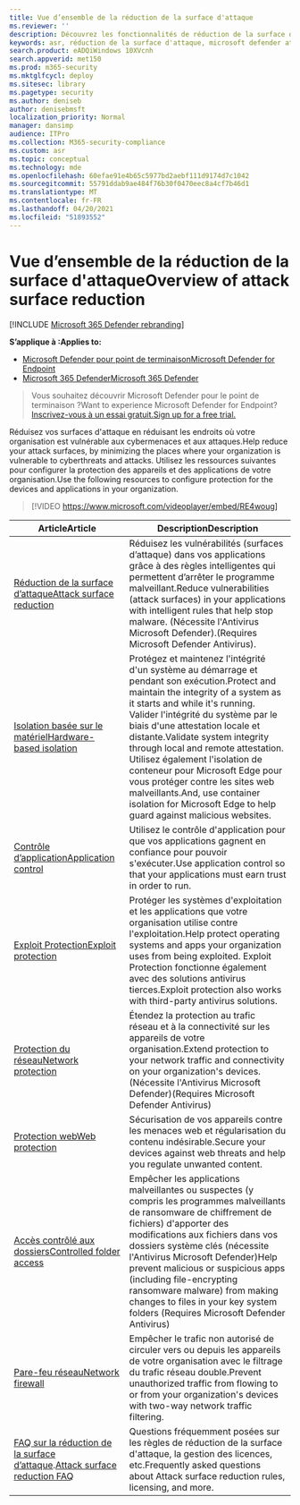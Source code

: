 ```yaml
---
title: Vue d’ensemble de la réduction de la surface d'attaque
ms.reviewer: ''
description: Découvrez les fonctionnalités de réduction de la surface d'attaque de Microsoft Defender pour point de terminaison.
keywords: asr, réduction de la surface d'attaque, microsoft defender atp, microsoft defender pour le point de terminaison, microsoft defender, antivirus, av, windows defender
search.product: eADQiWindows 10XVcnh
search.appverid: met150
ms.prod: m365-security
ms.mktglfcycl: deploy
ms.sitesec: library
ms.pagetype: security
ms.author: deniseb
author: denisebmsft
localization_priority: Normal
manager: dansimp
audience: ITPro
ms.collection: M365-security-compliance
ms.custom: asr
ms.topic: conceptual
ms.technology: mde
ms.openlocfilehash: 60efae91e4b65c5977bd2aebf111d9174d7c1042
ms.sourcegitcommit: 55791ddab9ae484f76b30f0470eec8a4cf7b46d1
ms.translationtype: MT
ms.contentlocale: fr-FR
ms.lasthandoff: 04/20/2021
ms.locfileid: "51893552"
---
```

# <a name="overview-of-attack-surface-reduction"></a><span data-ttu-id="25829-104">Vue d’ensemble de la réduction de la surface d'attaque</span><span class="sxs-lookup"><span data-stu-id="25829-104">Overview of attack surface reduction</span></span>

[!INCLUDE [Microsoft 365 Defender rebranding](../../includes/microsoft-defender.md)]

<span data-ttu-id="25829-105">**S’applique à :**</span><span class="sxs-lookup"><span data-stu-id="25829-105">**Applies to:**</span></span>
- [<span data-ttu-id="25829-106">Microsoft Defender pour point de terminaison</span><span class="sxs-lookup"><span data-stu-id="25829-106">Microsoft Defender for Endpoint</span></span>](https://go.microsoft.com/fwlink/p/?linkid=2154037)
- [<span data-ttu-id="25829-107">Microsoft 365 Defender</span><span class="sxs-lookup"><span data-stu-id="25829-107">Microsoft 365 Defender</span></span>](https://go.microsoft.com/fwlink/?linkid=2118804)

> <span data-ttu-id="25829-108">Vous souhaitez découvrir Microsoft Defender pour le point de terminaison ?</span><span class="sxs-lookup"><span data-stu-id="25829-108">Want to experience Microsoft Defender for Endpoint?</span></span> [<span data-ttu-id="25829-109">Inscrivez-vous à un essai gratuit.</span><span class="sxs-lookup"><span data-stu-id="25829-109">Sign up for a free trial.</span></span>](https://www.microsoft.com/microsoft-365/windows/microsoft-defender-atp?ocid=docs-wdatp-exposedapis-abovefoldlink)


<span data-ttu-id="25829-110">Réduisez vos surfaces d'attaque en réduisant les endroits où votre organisation est vulnérable aux cybermenaces et aux attaques.</span><span class="sxs-lookup"><span data-stu-id="25829-110">Help reduce your attack surfaces, by minimizing the places where your organization is vulnerable to cyberthreats and attacks.</span></span> <span data-ttu-id="25829-111">Utilisez les ressources suivantes pour configurer la protection des appareils et des applications de votre organisation.</span><span class="sxs-lookup"><span data-stu-id="25829-111">Use the following resources to configure protection for the devices and applications in your organization.</span></span>


> [!VIDEO https://www.microsoft.com/videoplayer/embed/RE4woug]


<span data-ttu-id="25829-112">Article</span><span class="sxs-lookup"><span data-stu-id="25829-112">Article</span></span> | <span data-ttu-id="25829-113">Description</span><span class="sxs-lookup"><span data-stu-id="25829-113">Description</span></span>
-|-
[<span data-ttu-id="25829-114">Réduction de la surface d’attaque</span><span class="sxs-lookup"><span data-stu-id="25829-114">Attack surface reduction</span></span>](./attack-surface-reduction.md) | <span data-ttu-id="25829-115">Réduisez les vulnérabilités (surfaces d’attaque) dans vos applications grâce à des règles intelligentes qui permettent d’arrêter le programme malveillant.</span><span class="sxs-lookup"><span data-stu-id="25829-115">Reduce vulnerabilities (attack surfaces) in your applications with intelligent rules that help stop malware.</span></span> <span data-ttu-id="25829-116">(Nécessite l'Antivirus Microsoft Defender).</span><span class="sxs-lookup"><span data-stu-id="25829-116">(Requires Microsoft Defender Antivirus).</span></span>
[<span data-ttu-id="25829-117">Isolation basée sur le matériel</span><span class="sxs-lookup"><span data-stu-id="25829-117">Hardware-based isolation</span></span>](/windows/security/threat-protection/microsoft-defender-application-guard/md-app-guard-overview) | <span data-ttu-id="25829-118">Protégez et maintenez l'intégrité d'un système au démarrage et pendant son exécution.</span><span class="sxs-lookup"><span data-stu-id="25829-118">Protect and maintain the integrity of a system as it starts and while it's running.</span></span> <span data-ttu-id="25829-119">Valider l'intégrité du système par le biais d'une attestation locale et distante.</span><span class="sxs-lookup"><span data-stu-id="25829-119">Validate system integrity through local and remote attestation.</span></span> <span data-ttu-id="25829-120">Utilisez également l'isolation de conteneur pour Microsoft Edge pour vous protéger contre les sites web malveillants.</span><span class="sxs-lookup"><span data-stu-id="25829-120">And, use container isolation for Microsoft Edge to help guard against malicious websites.</span></span>
[<span data-ttu-id="25829-121">Contrôle d’application</span><span class="sxs-lookup"><span data-stu-id="25829-121">Application control</span></span>](/windows/security/threat-protection/windows-defender-application-control/windows-defender-application-control) | <span data-ttu-id="25829-122">Utilisez le contrôle d'application pour que vos applications gagnent en confiance pour pouvoir s'exécuter.</span><span class="sxs-lookup"><span data-stu-id="25829-122">Use application control so that your applications must earn trust in order to run.</span></span>
[<span data-ttu-id="25829-123">Exploit Protection</span><span class="sxs-lookup"><span data-stu-id="25829-123">Exploit protection</span></span>](./exploit-protection.md) | <span data-ttu-id="25829-124">Protéger les systèmes d'exploitation et les applications que votre organisation utilise contre l'exploitation.</span><span class="sxs-lookup"><span data-stu-id="25829-124">Help protect operating systems and apps your organization uses from being exploited.</span></span> <span data-ttu-id="25829-125">Exploit Protection fonctionne également avec des solutions antivirus tierces.</span><span class="sxs-lookup"><span data-stu-id="25829-125">Exploit protection also works with third-party antivirus solutions.</span></span>
[<span data-ttu-id="25829-126">Protection du réseau</span><span class="sxs-lookup"><span data-stu-id="25829-126">Network protection</span></span>](./network-protection.md) | <span data-ttu-id="25829-127">Étendez la protection au trafic réseau et à la connectivité sur les appareils de votre organisation.</span><span class="sxs-lookup"><span data-stu-id="25829-127">Extend protection to your network traffic and connectivity on your organization's devices.</span></span> <span data-ttu-id="25829-128">(Nécessite l'Antivirus Microsoft Defender)</span><span class="sxs-lookup"><span data-stu-id="25829-128">(Requires Microsoft Defender Antivirus)</span></span>
[<span data-ttu-id="25829-129">Protection web</span><span class="sxs-lookup"><span data-stu-id="25829-129">Web protection</span></span>](./web-protection-overview.md) | <span data-ttu-id="25829-130">Sécurisation de vos appareils contre les menaces web et régularisation du contenu indésirable.</span><span class="sxs-lookup"><span data-stu-id="25829-130">Secure your devices against web threats and help you regulate unwanted content.</span></span>
[<span data-ttu-id="25829-131">Accès contrôlé aux dossiers</span><span class="sxs-lookup"><span data-stu-id="25829-131">Controlled folder access</span></span>](./controlled-folders.md) | <span data-ttu-id="25829-132">Empêcher les applications malveillantes ou suspectes (y compris les programmes malveillants de ransomware de chiffrement de fichiers) d'apporter des modifications aux fichiers dans vos dossiers système clés (nécessite l'Antivirus Microsoft Defender)</span><span class="sxs-lookup"><span data-stu-id="25829-132">Help prevent malicious or suspicious apps (including file-encrypting ransomware malware) from making changes to files in your key system folders (Requires Microsoft Defender Antivirus)</span></span>
[<span data-ttu-id="25829-133">Pare-feu réseau</span><span class="sxs-lookup"><span data-stu-id="25829-133">Network firewall</span></span>](/windows/security/threat-protection/windows-firewall/windows-firewall-with-advanced-security) | <span data-ttu-id="25829-134">Empêcher le trafic non autorisé de circuler vers ou depuis les appareils de votre organisation avec le filtrage du trafic réseau double.</span><span class="sxs-lookup"><span data-stu-id="25829-134">Prevent unauthorized traffic from flowing to or from your organization's devices with two-way network traffic filtering.</span></span>
<span data-ttu-id="25829-135">[FAQ sur la réduction de la surface d’attaque](./attack-surface-reduction-faq.md).</span><span class="sxs-lookup"><span data-stu-id="25829-135">[Attack surface reduction FAQ](./attack-surface-reduction-faq.md)</span></span> | <span data-ttu-id="25829-136">Questions fréquemment posées sur les règles de réduction de la surface d'attaque, la gestion des licences, etc.</span><span class="sxs-lookup"><span data-stu-id="25829-136">Frequently asked questions about Attack surface reduction rules, licensing, and more.</span></span>
